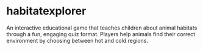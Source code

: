 # habitatexplorer
An interactive educational game that teaches children about animal habitats through a fun, engaging quiz format. Players help animals find their correct environment by choosing between hot and cold regions.
